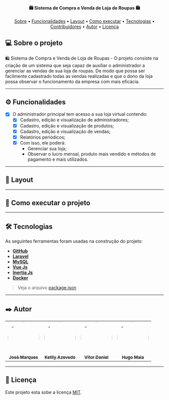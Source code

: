 <h1 align="center">

</h1>

<h4 align="center"> 
	🛍️  Sistema de Compra e Venda de Loja de Roupas 🛍️
</h4>

<p align="center">
 <a href="#-sobre-o-projeto">Sobre</a> •
 <a href="#-funcionalidades">Funcionalidades</a> •
 <a href="#-layout">Layout</a> • 
 <a href="#-como-executar-o-projeto">Como executar</a> • 
 <a href="#-tecnologias">Tecnologias</a> • 
 <a href="#-contribuidores">Contribuidores</a> • 
 <a href="#-autor">Autor</a> • 
 <a href="#user-content--licença">Licença</a>
</p>


## 💻 Sobre o projeto

🛍️ Sistema de Compra e Venda de Loja de Roupas - O projeto consiste na criação de um sistema que seja capaz de auxiliar o administrador a gerenciar as vendas de sua loja de roupas. De modo que possa ser facilmente cadastrado todas as vendas realizadas e que o dono da loja possa observar o funcionamento da empresa com mais eficácia.

---

## ⚙️ Funcionalidades

- [x] O administrador principal tem acesso a sua loja virtual contendo:
  - [x] Cadastro, edição e visualização de administradores; 
  - [x] Cadastro, edição e visualização de produtos;
  - [x] Cadastro, edição e visualização de vendas;
  - [x] Relatórios periódicos;
  - [x] Com isso, ele poderá: 
    - Gerenciar sua loja;
    - Observar o lucro mensal, produto mais vendido e métodos de pagamento e mais utilizados.

---

## 🎨 Layout


<!--### Mobile

<p align="center">
  <img alt="login-mobile" title="#login-mobile" src="#" width="200px">

  <img alt="home-mobile" title="#home-mobile" src="#" width="200px">
</p>

### Web

<p align="center" style="display: flex; align-items: flex-start; justify-content: center;">
  <img alt="login-web" title="#login-web" src="#" width="400px">

  <img alt="home-web" title="#home-web" src="#" width="400px">
</p>-->

---

## 🚀 Como executar o projeto

---

## 🛠 Tecnologias

As seguintes ferramentas foram usadas na construção do projeto:

-   **[GitHub](https://github.com/)**
-   **[Laravel](https://laravel.com/)**
-   **[MySQL](https://www.mysql.com/)**
-   **[Vue Js](https://vuejs.org/)**
-   **[Inertia Js](https://inertiajs.com/)**
-   **[Docker](https://www.docker.com/)**

> Veja o arquivo  [package.json](https://github.com/vitordaniel31/sisvenda/blob/main/package.json)
---
## ✒️ Autor

<table>
  <tr>
    <td align="center"><a><img style="border-radius: 50%;" src="https://avatars.githubusercontent.com/u/74608458?v=4" width="100px;" alt=""/><a href="https://github.com/joseP1432" title=""><br /><sub><b> José Marques</b></sub></a><br /></td>
    <td align="center"><a><img style="border-radius: 50%;" src="https://avatars.githubusercontent.com/u/53538678?v=4" width="100px;" alt=""/><a href="https://github.com/ketwy"><br /><sub><b>Ketlly Azevedo</b></sub></a><br /></td>
    <td align="center"><a><img style="border-radius: 50%;" src="https://avatars.githubusercontent.com/u/51799954?v=4" width="100px;" alt=""/><a href="https://github.com/vitordaniel31" title=""><br /><sub><b>Vitor Daniel</b></sub></a><br /></td>
    <td align="center"><a><img style="border-radius: 50%;" src="https://avatars.githubusercontent.com/u/87488505?v=4" width="100px;" alt=""/><a href="https://github.com/hugo2m" title=""><br /><sub><b>Hugo Maia</b></sub></a><br /></td>
    
  </tr>
</table>

---

## 📝 Licença

Este projeto esta sobe a licença [MIT](https://github.com/vitordaniel31/sisvenda/blob/main/LICENCE).